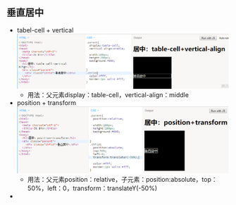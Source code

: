 ## 垂直居中

* tabel-cell + vertical![](/assets/table-call_vertical.png)
  * 用法：父元素display：table-cell，vertical-align：middle
* position + transform![](/assets/position_transform.png)
  * 用法：父元素position：relative，子元素：position:absolute，top：50%，left：0，transform：translateY\(-50%\)
* 


